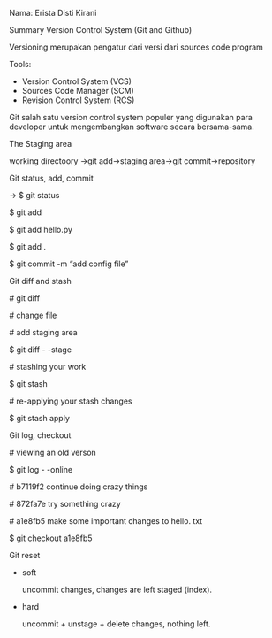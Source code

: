 Nama: Erista Disti Kirani 

Summary Version Control System (Git and Github) 

Versioning merupakan pengatur dari versi dari sources code program 

Tools: 

- Version Control System (VCS) 
- Sources Code Manager (SCM) 
- Revision Control System (RCS) 

Git salah satu version control system populer yang digunakan para developer untuk mengembangkan software secara bersama-sama. 

The Staging area 

working directoory →git add→staging area→git commit→repository 

Git status, add, commit 

→ $ git status 

$ git add <directory>

$ git add hello.py 

$ git add .

$ git commit -m “add config file” 

Git diff and stash 

\# git diff 

\# change file 

\# add staging area 

$ git diff  - -stage 

\# stashing your work 

$ git stash 

\# re-applying your stash changes 

$ git stash apply 

Git log, checkout 

\# viewing an old verson 

$ git log  - -online 

\# b7119f2 continue doing crazy things 

\# 872fa7e try something crazy 

\# a1e8fb5 make some important changes to hello. txt 

$ git checkout a1e8fb5 

Git reset 

- soft

  uncommit changes, changes are left staged (index). 

- hard 

  uncommit + unstage + delete changes, nothing left. 


